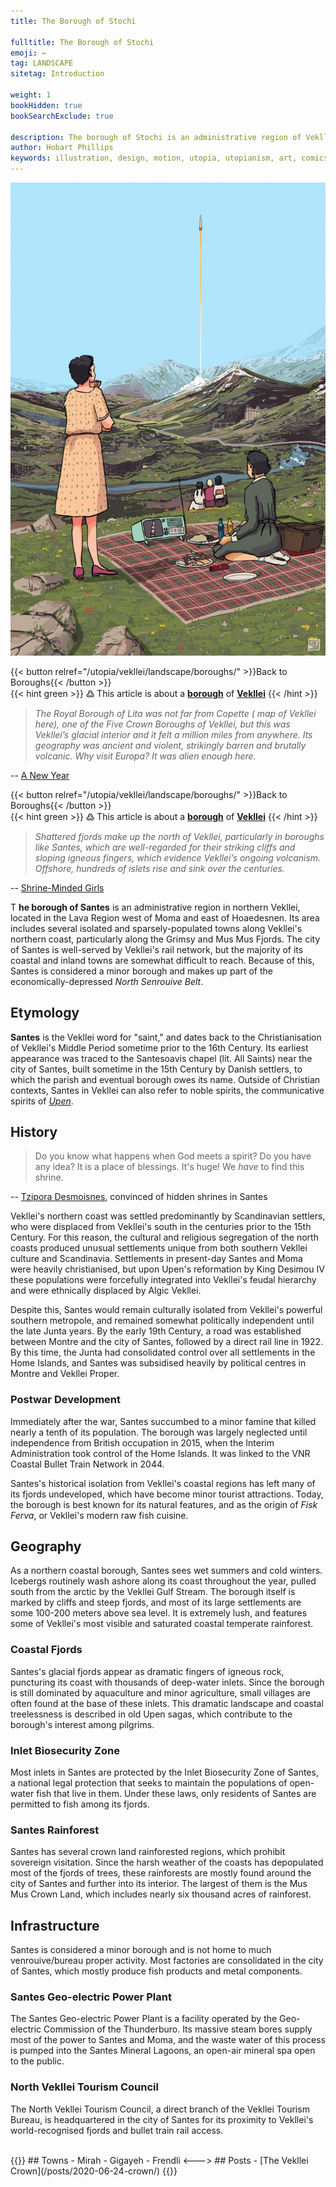```yaml
---
title: The Borough of Stochi

fulltitle: The Borough of Stochi
emoji: ←
tag: LANDSCAPE
sitetag: Introduction

weight: 1
bookHidden: true
bookSearchExclude: true

description: The borough of Stochi is an administrative region of Vekllei, a utopian country created by Hobart Phillips.
author: Hobart Phillips
keywords: illustration, design, motion, utopia, utopianism, art, comics, comic, hobart, phillips, vekllei, millmint
---
```

<style>
.tag {
  color: var(--color-green);
}
.emoji {
  color: var(--color-green);
}
body article a {
color: var(--color-green);
}
body article a a:visited {
color: var(--color-green);
}
.markdown a.book-btn {
  color: var(--color-green);
  border: 1px solid var(--color-green);
  float: right;
}
</style>

![smallimg](/images/rocket.jpg)

{{< button relref="/utopia/vekllei/landscape/boroughs/" >}}Back to Boroughs{{< /button >}}
<br>
{{< hint green >}}
߷ This article is about a [**borough**](/utopia/vekllei/landscape/boroughs) of [**Vekllei**](/utopia/vekllei/)
{{< /hint >}}
>*The Royal Borough of Lita was not far from Copette ( map of Vekllei here), one of the Five Crown Boroughs of Vekllei, but this was Vekllei’s glacial interior and it felt a million miles from anywhere. Its geography was ancient and violent, strikingly barren and brutally volcanic. Why visit Europa? It was alien enough here.*

-- [A New Year](/posts/2021-01-5-rocket/)

{{< button relref="/utopia/vekllei/landscape/boroughs/" >}}Back to Boroughs{{< /button >}}
<br>
{{< hint green >}}
߷ This article is about a [**borough**](/utopia/vekllei/landscape/boroughs) of [**Vekllei**](/utopia/vekllei/)
{{< /hint >}}

>*Shattered fjords make up the north of Vekllei, particularly in boroughs like Santes, which are well-regarded for their striking cliffs and sloping igneous fingers, which evidence Vekllei’s ongoing volcanism. Offshore, hundreds of islets rise and sink over the centuries.*

-- [Shrine-Minded Girls](/posts/2021-05-06-shrine-minded/)

<span class="fc">T</span>
**he borough of Santes** is an administrative region in northern Vekllei, located in the Lava Region west of Moma and east of Hoaedesnen. Its area includes several isolated and sparsely-populated towns along Vekllei's northern coast, particularly along the Grimsy and Mus Mus Fjords. The city of Santes is well-served by Vekllei's rail network, but the majority of its coastal and inland towns are somewhat difficult to reach. Because of this, Santes is considered a minor borough and makes up part of the economically-depressed *North Senrouive Belt*.

## Etymology

**Santes** is the Vekllei word for "saint," and dates back to the Christianisation of Vekllei's Middle Period sometime prior to the 16th Century. Its earliest appearance was traced to the Santesoavis chapel (lit. All Saints) near the city of Santes, built sometime in the 15th Century by Danish settlers, to which the parish and eventual borough owes its name. Outside of Christian contexts, Santes in Vekllei can also refer to noble spirits, the communicative spirits of [*Upen*](/utopia/vekllei/culture/religion/).

## History

> Do you know what happens when God meets a spirit? Do you have any idea? It is a place of blessings. It's huge! We *have* to find this shrine.

-- [Tzipora Desmoisnes](/utopia/characters/#tzipora-zelda-desmoisnes), convinced of hidden shrines in Santes

Vekllei's northern coast was settled predominantly by Scandinavian settlers, who were displaced from Vekllei's south in the centuries prior to the 15th Century. For this reason, the cultural and religious segregation of the north coasts produced unusual settlements unique from both southern Vekllei culture and Scandinavia. Settlements in present-day Santes and Moma were heavily christianised, but upon Upen's reformation by King Desimou IV these populations were forcefully integrated into Vekllei's feudal hierarchy and were ethnically displaced by Algic Vekllei.

Despite this, Santes would remain culturally isolated from Vekllei's powerful southern metropole, and remained somewhat politically independent until the late Junta years. By the early 19th Century, a road was established between Montre and the city of Santes, followed by a direct rail line in 1922. By this time, the Junta had consolidated control over all settlements in the Home Islands, and Santes was subsidised heavily by political centres in Montre and Vekllei Proper.

### Postwar Development

Immediately after the war, Santes succumbed to a minor famine that killed nearly a tenth of its population. The borough was largely neglected until independence from British occupation in 2015, when the Interim Administration took control of the Home Islands. It was linked to the VNR Coastal Bullet Train Network in 2044.

Santes's historical isolation from Vekllei's coastal regions has left many of its fjords undeveloped, which have become minor tourist attractions. Today, the borough is best known for its natural features, and as the origin of *Fisk Ferva*, or Vekllei's modern raw fish cuisine.

## Geography

As a northern coastal borough, Santes sees wet summers and cold winters. Icebergs routinely wash ashore along its coast throughout the year, pulled south from the arctic by the Vekllei Gulf Stream. The borough itself is marked by cliffs and steep fjords, and most of its large settlements are some 100-200 meters above sea level. It is extremely lush, and features some of Vekllei's most visible and saturated coastal temperate rainforest.

### Coastal Fjords

Santes's glacial fjords appear as dramatic fingers of igneous rock, puncturing its coast with thousands of deep-water inlets. Since the borough is still dominated by aquaculture and minor agriculture, small villages are often found at the base of these inlets. This dramatic landscape and coastal treelessness is described in old Upen sagas, which contribute to the borough's interest among pilgrims.

### Inlet Biosecurity Zone

Most inlets in Santes are protected by the Inlet Biosecurity Zone of Santes, a national legal protection that seeks to maintain the populations of open-water fish that live in them. Under these laws, only residents of Santes are permitted to fish among its fjords.

### Santes Rainforest

Santes has several crown land rainforested regions, which prohibit sovereign visitation. Since the harsh weather of the coasts has depopulated most of the fjords of trees, these rainforests are mostly found around the city of Santes and further into its interior. The largest of them is the Mus Mus Crown Land, which includes nearly six thousand acres of rainforest.

## Infrastructure

Santes is considered a minor borough and is not home to much venrouive/bureau proper activity. Most factories are consolidated in the city of Santes, which mostly produce fish products and metal components.

### Santes Geo-electric Power Plant

The Santes Geo-electric Power Plant is a facility operated by the Geo-electric Commission of the Thunderburo. Its massive steam bores supply most of the power to Santes and Moma, and the waste water of this process is pumped into the Santes Mineral Lagoons, an open-air mineral spa open to the public.

### North Vekllei Tourism Council

The North Vekllei Tourism Council, a direct branch of the Vekllei Tourism Bureau, is headquartered in the city of Santes for its proximity to Vekllei's world-recognised fjords and bullet train rail access.

<br>
{{<columns>}}
## Towns
- Mirah
- Gigayeh
- Frendli
<--->
## Posts
- [The Vekllei Crown](/posts/2020-06-24-crown/)
{{</columns>}}
